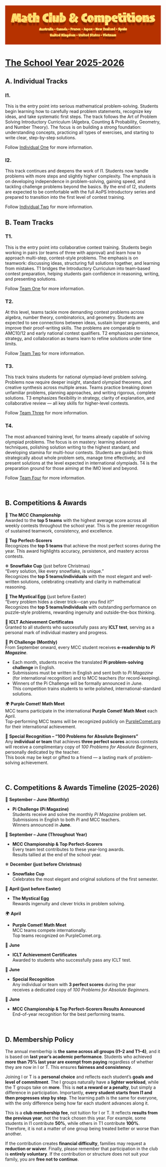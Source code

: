 ![Math Club & Competitions (MCC)](./img/MCC-2024-Logo-Large.png)

# [The School Year 2025-2026](#the-school-year-2025-2026)

## A. Individual Tracks

### **I1.**

This is the entry point into serious mathematical problem-solving. Students begin learning how to carefully read problem statements, recognize key ideas, and take systematic first steps. The track follows the Art of Problem Solving Introductory Curriculum (Algebra, Counting & Probability, Geometry, and Number Theory). The focus is on building a strong foundation: understanding concepts, practicing all types of exercises, and starting to write clear, step-by-step solutions.

Follow [Individual One](./i1.md) for more information.

### **I2.**

This track continues and deepens the work of I1. Students now handle problems with more steps and slightly higher complexity. The emphasis is on developing independence in problem-solving, gaining speed, and tackling challenge problems beyond the basics. By the end of I2, students are expected to be comfortable with the full AoPS Introductory series and prepared to transition into the first level of contest training.

Follow [Individual Two](./i2.md) for more information.

## B. Team Tracks

### **T1.**

This is the entry point into collaborative contest training. Students begin working in pairs (or teams of three with approval) and learn how to approach multi-step, contest-style problems. The emphasis is on teamwork: discussing ideas, structuring full solutions together, and learning from mistakes. T1 bridges the Introductory Curriculum into team-based contest preparation, helping students gain confidence in reasoning, writing, and presenting solutions.

Follow [Team One](./t1.md) for more information.

### **T2.**

At this level, teams tackle more demanding contest problems across algebra, number theory, combinatorics, and geometry. Students are expected to see connections between ideas, sustain longer arguments, and improve their proof-writing skills. The problems are comparable to AMC10/12 and early national contest qualifiers. T2 emphasizes persistence, strategy, and collaboration as teams learn to refine solutions under time limits.

Follow [Team Two](./t2.md) for more information.

### **T3.**

This track trains students for national olympiad-level problem solving. Problems now require deeper insight, standard olympiad theorems, and creative synthesis across multiple areas. Teams practice breaking down unfamiliar problems, planning approaches, and writing rigorous, complete solutions. T3 emphasizes flexibility in strategy, clarity of explanation, and collaborative review — all key skills for higher-level contests.

Follow [Team Three](./t3.md) for more information.

### **T4.**

The most advanced training level, for teams already capable of solving olympiad problems. The focus is on mastery: learning advanced techniques, polishing solution writing to the highest standard, and developing stamina for multi-hour contests. Students are guided to think strategically about whole problem sets, manage time effectively, and present solutions at the level expected in international olympiads. T4 is the preparation ground for those aiming at the IMO level and beyond.

Follow [Team Four](./t4.md) for more information.

&nbsp;

## B. Competitions & Awards

🥇 **The MCC Championship**  
Awarded to the **top 5 teams** with the highest average score across all weekly contests throughout the school year. This is the premier recognition of sustained teamwork, consistency, and excellence.  

💯 **Top Perfect-Scorers**  
Recognizes the **top 5 teams** that achieve the most perfect scores during the year. This award highlights accuracy, persistence, and mastery across contests.  

❄ **Snowflake Cup** (just before Christmas)  
“Every solution, like every snowflake, is unique.”  
Recognizes the **top 5 teams/individuals** with the most elegant and well-written solutions, celebrating creativity and clarity in mathematical reasoning.  

🥚 **The Mystical Egg** (just before Easter)  
“Every problem hides a clever trick—can you find it?”  
Recognizes the **top 5 teams/individuals** with outstanding performance on puzzle-style problems, rewarding ingenuity and outside-the-box thinking.  

📜 **ICLT Achievement Certificates**  
Granted to all students who successfully pass any **ICLT test**, serving as a personal mark of individual mastery and progress.  

📖 **Pi Challenge (Monthly)**  
From September onward, every MCC student receives **e-readership to *Pi Magazine***.  
- Each month, students receive the translated **Pi problem-solving challenge** in English.  
- Submissions must be written in English and sent both to *Pi Magazine* (for international recognition) and to MCC teachers (for record-keeping).  
- Winners of the Pi Challenge will be formally announced in June.  
This competition trains students to write polished, international-standard solutions.  

🌍 **Purple Comet! Math Meet**  
MCC teams participate in the international **Purple Comet! Math Meet** each April.  
Top-performing MCC teams will be recognized publicly on [PurpleComet.org](https://purplecomet.org) for their international achievement.  

🎁 **Special Recognition – “100 Problems for Absolute Beginners”**  
Any **individual or team** that achieves **three perfect scores** across contests will receive a complimentary copy of *100 Problems for Absolute Beginners*, personally dedicated by the teacher.  
This book may be kept or gifted to a friend — a lasting mark of problem-solving achievement.  

&nbsp;

## C. Competitions & Awards Timeline (2025–2026)

📖 **September – June (Monthly)**  
- **Pi Challenge (Pi Magazine)**  
  Students receive and solve the monthly *Pi Magazine* problem set.  
  Submissions in English to both *Pi* and MCC teachers.  
  Winners announced in **June**.  

🥇 **September – June (Throughout Year)**  
- **MCC Championship & Top Perfect-Scorers**  
  Every team test contributes to these year-long awards.  
  Results tallied at the end of the school year.  

❄ **December (just before Christmas)**  
- **Snowflake Cup**  
  Celebrates the most elegant and original solutions of the first semester.  

🥚 **April (just before Easter)**  
- **The Mystical Egg**  
  Rewards ingenuity and clever tricks in problem solving.  

🌍 **April**  
- **Purple Comet! Math Meet**  
  MCC teams compete internationally.  
  Top teams recognized on PurpleComet.org.  

📜 **June**  
- **ICLT Achievement Certificates**  
  Awarded to students who successfully pass any ICLT test.  

🎁 **June**  
- **Special Recognition**  
  Any individual or team with **3 perfect scores** during the year  
  receives a dedicated copy of *100 Problems for Absolute Beginners*.  

🥇 **June**  
- **MCC Championship & Top Perfect-Scorers Results Announced**  
  End-of-year recognition for the best performing teams.  

&nbsp;

## D. Membership Policy

The annual memberhip is **the same across all groups (I1–2 and T1–4)**, and it is based on **last year’s academic performance**. Students who achieved **more than 75% last year are exempt from paying** regardless of whether they are now in I or T. This ensures **fairness and consistency**.

Joining I or T is a **personal choice** and reflects each student’s **goals and level of commitment**. The I groups naturally have a **lighter workload**, while the T groups take on **more**. This is **not a reward or a penalty**, but simply a difference in participation. Importantly, **every student starts from I1 and then progresses step by step**. The learning path is the same for everyone, with the only difference being how far each student advances along it.

This is a **club membership fee**, not tuition for I or T. It reflects **results from the previous year**, not the track chosen this year. For example, some students in I1 contribute **50%**, while others in T1 contribute **100%**. Therefore, it is not a matter of one group being treated better or worse than another.

If the contribution creates **financial difficulty**, families may request a **reduction or waiver**. Finally, please remember that participation in the club is **entirely voluntary**. If the contribution or structure does not suit your family, you are **free not to continue**.

